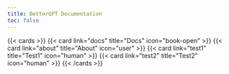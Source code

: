 ```yaml
---
title: BetterGPT Documentation
toc: false
---
```



{{< cards >}}
  {{< card link="docs" title="Docs" icon="book-open" >}}
  {{< card link="about" title="About" icon="user" >}}
  {{< card link="test1" title="Test1" icon="human" >}}
  {{< card link="test2" title="Test2" icon="human" >}}
{{< /cards >}}

